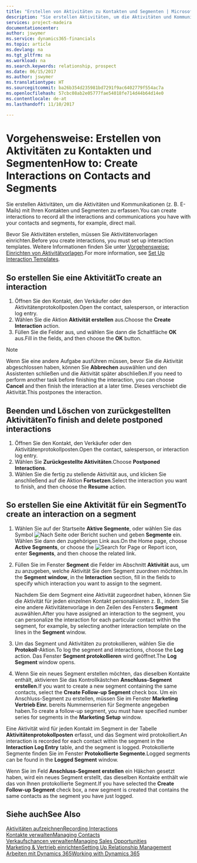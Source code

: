 ```yaml
---
title: "Erstellen von Aktivitäten zu Kontakten und Segmenten | Microsoft Docs"
description: "Sie erstellen Aktivitäten, um die Aktivitäten und Kommunikationen (z. B. E-Mails) mit Ihren Kontakten und Segmenten in Dynamics 365 zu erfassen."
services: project-madeira
documentationcenter: 
author: jswymer
ms.service: dynamics365-financials
ms.topic: article
ms.devlang: na
ms.tgt_pltfrm: na
ms.workload: na
ms.search.keywords: relationship, prospect
ms.date: 06/15/2017
ms.author: jswymer
ms.translationtype: HT
ms.sourcegitcommit: ba26b354d235981bd7291f9ac6402779f554ac7a
ms.openlocfilehash: 57cbc08ab2e05777fae54018fe714d44b64d14e0
ms.contentlocale: de-at
ms.lasthandoff: 11/10/2017

---
```

# <a name="how-to-create-interactions-on-contacts-and-segments"></a><span data-ttu-id="fd1ad-103">Vorgehensweise: Erstellen von Aktivitäten zu Kontakten und Segmenten</span><span class="sxs-lookup"><span data-stu-id="fd1ad-103">How to: Create Interactions on Contacts and Segments</span></span>
<span data-ttu-id="fd1ad-104">Sie erstellen Aktivitäten, um die Aktivitäten und Kommunikationen (z. B. E-Mails) mit Ihren Kontakten und Segmenten zu erfassen.</span><span class="sxs-lookup"><span data-stu-id="fd1ad-104">You can create interactions to record all the interactions and communications you have with your contacts and segments, for example, direct mail.</span></span>

<span data-ttu-id="fd1ad-105">Bevor Sie Aktivitäten erstellen, müssen Sie Aktivitätenvorlagen einrichten.</span><span class="sxs-lookup"><span data-stu-id="fd1ad-105">Before you create interactions, you must set up interaction templates.</span></span> <span data-ttu-id="fd1ad-106">Weitere Informationen finden Sie unter [Vorgehensweise: Einrichten von Aktivitätvorlagen](marketing-interactions.md).</span><span class="sxs-lookup"><span data-stu-id="fd1ad-106">For more information, see  [Set Up Interaction Templates](marketing-interactions.md).</span></span>

## <a name="to-create-an-interaction"></a><span data-ttu-id="fd1ad-107">So erstellen Sie eine Aktivität</span><span class="sxs-lookup"><span data-stu-id="fd1ad-107">To create an interaction</span></span>
1. <span data-ttu-id="fd1ad-108">Öffnen Sie den Kontakt, den Verkäufer oder den Aktivitätenprotokollposten.</span><span class="sxs-lookup"><span data-stu-id="fd1ad-108">Open the contact, salesperson, or interaction log entry.</span></span>
2. <span data-ttu-id="fd1ad-109">Wählen Sie die Aktion **Aktivität erstellen** aus.</span><span class="sxs-lookup"><span data-stu-id="fd1ad-109">Choose the **Create Interaction** action.</span></span>
3. <span data-ttu-id="fd1ad-110">Füllen Sie die Felder aus, und wählen Sie dann die Schaltfläche **OK** aus.</span><span class="sxs-lookup"><span data-stu-id="fd1ad-110">Fill in the fields, and then choose the **OK** button.</span></span>

> [!NOTE]  
>   <span data-ttu-id="fd1ad-111">Wenn Sie eine andere Aufgabe ausführen müssen, bevor Sie die Aktivität abgeschlossen haben, können Sie **Abbrechen** auswählen und den Assistenten schließen und die Aktivität später abschließen.</span><span class="sxs-lookup"><span data-stu-id="fd1ad-111">If you need to perform another task before finishing the interaction, you can choose **Cancel** and then finish the interaction at a later time.</span></span> <span data-ttu-id="fd1ad-112">Dieses verschiebt die Aktivität.</span><span class="sxs-lookup"><span data-stu-id="fd1ad-112">This postpones the interaction.</span></span>

## <a name="to-finish-and-delete-postponed-interactions"></a><span data-ttu-id="fd1ad-113">Beenden und Löschen von zurückgestellten Aktivitäten</span><span class="sxs-lookup"><span data-stu-id="fd1ad-113">To finish and delete postponed interactions</span></span>
1. <span data-ttu-id="fd1ad-114">Öffnen Sie den Kontakt, den Verkäufer oder den Aktivitätenprotokollposten.</span><span class="sxs-lookup"><span data-stu-id="fd1ad-114">Open the contact, salesperson, or interaction log entry.</span></span>
2. <span data-ttu-id="fd1ad-115">Wählen Sie **Zurückgestellte Aktivitäten**.</span><span class="sxs-lookup"><span data-stu-id="fd1ad-115">Choose **Postponed Interactions**.</span></span>
3. <span data-ttu-id="fd1ad-116">Wählen Sie die fertig zu stellende Aktivität aus, und klicken Sie anschließend auf die Aktion **Fortsetzen**.</span><span class="sxs-lookup"><span data-stu-id="fd1ad-116">Select the interaction you want to finish, and then choose the **Resume** action.</span></span>

## <a name="to-create-an-interaction-on-a-segment"></a><span data-ttu-id="fd1ad-117">So erstellen Sie eine Aktivität für ein Segment</span><span class="sxs-lookup"><span data-stu-id="fd1ad-117">To create an interaction on a segment</span></span>
1. <span data-ttu-id="fd1ad-118">Wählen Sie auf der Startseite **Aktive Segmente**, oder wählen Sie das Symbol ![Nach Seite oder Bericht suchen](media/ui-search/search_small.png "Nach Seite oder Bericht suchen") und geben **Segmente** ein. Wählen Sie dann den zugehörigen Link aus.</span><span class="sxs-lookup"><span data-stu-id="fd1ad-118">On the Home page, choose **Active Segments**, or choose the ![Search for Page or Report](media/ui-search/search_small.png "Search for Page or Report icon") icon, enter **Segments**, and then choose the related link.</span></span>
2. <span data-ttu-id="fd1ad-119">Füllen Sie im Fenster **Segment** die Felder im Abschnitt **Aktivität** aus, um zu anzugeben, welche Aktivität Sie dem Segment zuordnen möchten.</span><span class="sxs-lookup"><span data-stu-id="fd1ad-119">In the **Segment window**, in the **Interaction** section, fill in the fields to specify which interaction you want to assign to the segment.</span></span>

    <span data-ttu-id="fd1ad-120">Nachdem Sie dem Segment eine Aktivität zugeordnet haben, können Sie die Aktivität für jeden einzelnen Kontakt personalisieren z. B., indem Sie eine andere Aktivitätenvorlage in den Zeilen des Fensters **Segment** auswählen.</span><span class="sxs-lookup"><span data-stu-id="fd1ad-120">After you have assigned an interaction to the segment, you can personalize the interaction for each particular contact within the segment, for example, by selecting another interaction template on the lines in the **Segment** window.</span></span>  
3. <span data-ttu-id="fd1ad-121">Um das Segment und Aktivitäten zu protokollieren, wählen Sie die **Protokoll**-Aktion.</span><span class="sxs-lookup"><span data-stu-id="fd1ad-121">To log the segment and interactions, choose the **Log** action.</span></span> <span data-ttu-id="fd1ad-122">Das Fenster **Segment protokollieren** wird geöffnet.</span><span class="sxs-lookup"><span data-stu-id="fd1ad-122">The **Log Segment** window opens.</span></span>
4. <span data-ttu-id="fd1ad-123">Wenn Sie ein neues Segment erstellen möchten, das dieselben Kontakte enthält, aktivieren Sie das Kontrollkästchen **Anschluss-Segment erstellen**.</span><span class="sxs-lookup"><span data-stu-id="fd1ad-123">If you want to create a new segment containing the same contacts, select the **Create Follow-up Segment** check box.</span></span> <span data-ttu-id="fd1ad-124">Um ein Anschluss-Segment zu erstellen, müssen Sie im Fenster **Marketing Vertrieb Einr.** bereits Nummernserien für Segmente angegeben haben.</span><span class="sxs-lookup"><span data-stu-id="fd1ad-124">To create a follow-up segment, you must have specified number series for segments in the **Marketing Setup** window.</span></span>

<span data-ttu-id="fd1ad-125">Eine Aktivität wird für jeden Kontakt im Segment in der Tabelle **Aktivitätenprotokollposten** erfasst, und das Segment wird protokolliert.</span><span class="sxs-lookup"><span data-stu-id="fd1ad-125">An interaction is recorded for each contact within the segment in the **Interaction Log Entry** table, and the segment is logged.</span></span> <span data-ttu-id="fd1ad-126">Protokollierte Segmente finden Sie im Fenster **Protokollierte Segmente**.</span><span class="sxs-lookup"><span data-stu-id="fd1ad-126">Logged segments can be found in the **Logged Segment** window.</span></span>

<span data-ttu-id="fd1ad-127">Wenn Sie im Feld **Anschluss-Segment erstellen** ein Häkchen gesetzt haben, wird ein neues Segment erstellt, das dieselben Kontakte enthält wie das von Ihnen protokollierte Segment.</span><span class="sxs-lookup"><span data-stu-id="fd1ad-127">If you have selected the **Create Follow-up Segment** check box, a new segment is created that contains the same contacts as the segment you have just logged.</span></span>

## <a name="see-also"></a><span data-ttu-id="fd1ad-128">Siehe auch</span><span class="sxs-lookup"><span data-stu-id="fd1ad-128">See Also</span></span>
[<span data-ttu-id="fd1ad-129">Aktivitäten aufzeichnen</span><span class="sxs-lookup"><span data-stu-id="fd1ad-129">Recording Interactions</span></span>](marketing-interactions.md)  
[<span data-ttu-id="fd1ad-130">Kontakte verwalten</span><span class="sxs-lookup"><span data-stu-id="fd1ad-130">Managing Contacts</span></span>](marketing-contacts.md)  
[<span data-ttu-id="fd1ad-131">Verkaufschancen verwalten</span><span class="sxs-lookup"><span data-stu-id="fd1ad-131">Managing Sales Opportunities</span></span>](marketing-manage-sales-opportunities.md)  
[<span data-ttu-id="fd1ad-132">Marketing & Vertrieb einrichten</span><span class="sxs-lookup"><span data-stu-id="fd1ad-132">Setting Up Relationship Management</span></span>](marketing-setup-marketing.md)  
[<span data-ttu-id="fd1ad-133">Arbeiten mit Dynamics 365</span><span class="sxs-lookup"><span data-stu-id="fd1ad-133">Working with Dynamics 365</span></span>](ui-work-product.md)


